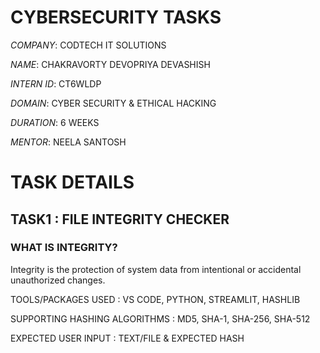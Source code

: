 # CYBERSECURITY TASKS
*COMPANY*: CODTECH IT SOLUTIONS

*NAME*: CHAKRAVORTY DEVOPRIYA DEVASHISH

*INTERN ID*: CT6WLDP

*DOMAIN*: CYBER SECURITY & ETHICAL HACKING

*DURATION*: 6 WEEKS

*MENTOR*: NEELA SANTOSH


# TASK DETAILS

## TASK1 : FILE INTEGRITY CHECKER

### WHAT IS INTEGRITY?
Integrity is the protection of system data from intentional or accidental unauthorized changes.

TOOLS/PACKAGES USED : VS CODE, PYTHON, STREAMLIT, HASHLIB

SUPPORTING HASHING ALGORITHMS : MD5, SHA-1, SHA-256, SHA-512 

EXPECTED USER INPUT : TEXT/FILE & EXPECTED HASH

